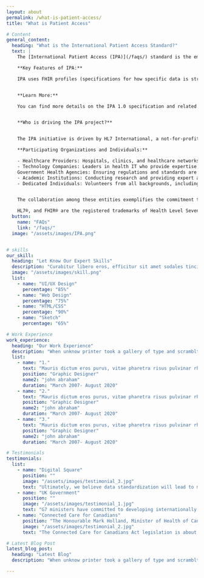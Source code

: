 ```yaml
---
layout: about
permalink: /what-is-patient-access/
title: "What is Patient Access"

# Content
general_content:
  heading: "What is the International Patient Access Standard?"
  text: |
    The [International Patient Access (IPA)](/faqs/) standard is the emerging global specification that allows patients and medical apps to easily access and share health information across countries. It builds upon existing FHIR (Fast Healthcare Interoperability Resources) standards but adds important improvements for secure, reliable, and consistent data exchange.

    **Key Features of IPA:**

    IPA uses FHIR profiles (specifications for how specific data is structured) to define a globally harmonized set of core health information. Countries can then expand on this base information to meet their unique needs.


    **Learn More:**

    You can find more details on the IPA 1.0 specification and related resources. Stay updated on the latest IPA developments by visiting [our blog](https://blog.hl7.org/international-patient-access){: target="_blank"} and joining the HL7® community.


    **Who is driving the IPA project?**


    The IPA initiative is driven by HL7 International, a not-for-profit organization dedicated to developing standards for the exchange of electronic health information. As a global leader in health data interoperability, HL7's work is largely made possible through the contributions of volunteers from various sectors in the healthcare and technology industries.

    **Participating Organizations and Individuals:**

    - Healthcare Providers: Hospitals, clinics, and healthcare networks around the globe contribute insights and testing environments.
    - Technology Companies: Leaders in health IT who provide expertise in software and systems integration.
    Government Health Agencies: Ensuring regulations and standards are met across different countries.
    - Academic Institutions: Conducting research and providing expert analyses and recommendations.
    - Dedicated Individuals: Volunteers from all backgrounds, including doctors, nurses, IT professionals, and policymakers, who bring diverse perspectives and skills to the table.


    The collaboration among these entities exemplifies the commitment to improving global health data interoperability and ensuring patients have greater access and control over their healthcare information.

    HL7®, and FHIR® are the registered trademarks of Health Level Seven International and their use of these trademarks does not constitute an endorsement by HL7.
  button:
    name: "FAQs"
    link: "/faqs/"
  image: "/assets/images/IPA.png"


# skills
our_skill:
  heading: "Let Know Our Expert Skills"
  description: "Curabitur libero eros, efficitur sit amet sodales tincidunt, aliquet et leo. Sed ut nibh feugiat, auctor enim quis, hendrerit ipsum. Aenean blandit lacinia suscipit. Nunc ut tincidunt massa, eu semper lacus."
  image: "/assets/images/skill.png"
  list:
    - name: "UI/UX Design"
      percentage: "85%"
    - name: "Web Design"
      percentage: "75%"
    - name: "HTML/CSS"
      percentage: "90%"
    - name: "Sketch"
      percentage: "65%"

# Work Experience
work_experience:
  heading: "Our Work Experience"
  description: "When unknow printer took a gallery of type and scramblted it to make a type specimen book"
  list:
    - name: "1."
      text: "Mauris dictum eros purus, vitae pharetra risus pulvinar rhoncus. Duis bibendum tristique luctus. Aliquam non urna odio morbi nec lectus tempus lorem vehicula consequat sed eu lectus. Ut maximus nulla a est placer."
      position: "Graphic Designer"
      name2: "john abraham"
      duration: "March 2007- August 2020"
    - name: "2."
      text: "Mauris dictum eros purus, vitae pharetra risus pulvinar rhoncus. Duis bibendum tristique luctus. Aliquam non urna odio morbi nec lectus tempus lorem vehicula consequat sed eu lectus. Ut maximus nulla a est placer."
      position: "Graphic Designer"
      name2: "john abraham"
      duration: "March 2007- August 2020"
    - name: "3."
      text: "Mauris dictum eros purus, vitae pharetra risus pulvinar rhoncus. Duis bibendum tristique luctus. Aliquam non urna odio morbi nec lectus tempus lorem vehicula consequat sed eu lectus. Ut maximus nulla a est placer."
      position: "Graphic Designer"
      name2: "john abraham"
      duration: "March 2007- August 2020"

# Testimonials
testimonials:
  list:
    - name: "Digital Square"
      position: ""
      image: "/assets/images/testimonial_3.jpg"
      text: "Ultimately, we believe data standardization will lead to more equitable health care systems and better health outcomes for all."
    - name: "UK Government"
      position: ""
      image: "/assets/images/testimonial_1.jpg"
      text: "G7 ministers have committed to developing internationally shared principles for enabling patient access to health data and promoting the use of open standards for health data for public health."
    - name: "Connected Care for Canadians"
      position: "The Honourable Mark Holland, Minister of Health of Canada"
      image: "/assets/images/testimonial_2.jpg"
      text: "The Connected Care for Canadians Act legislation is about enabling Canadians to access their own health data and to use that information to make better decisions about their health care, no matter where they are receiving it. It will also allow health care professionals to deliver higher quality and coordinated care and make more informed patient decisions."

# Latest Blog Post
latest_blog_post:
  heading: "Latest Blog"
  description: "When unknow printer took a gallery of type and scramblted it to make a type specimen book"

---
```

